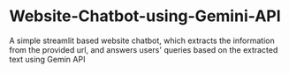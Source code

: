 # Website-Chatbot-using-Gemini-API
A simple streamlit based website chatbot, which extracts the information from the provided url, and answers users' queries based on the extracted text using Gemin API 
